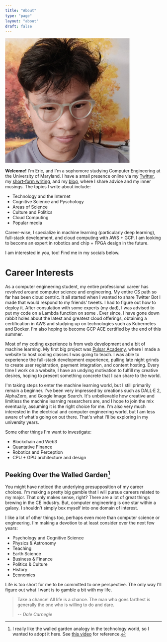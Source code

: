 ```yaml
---
title: "About"
type: "page"
layout: "about"
draft: false
---
```


<img src="/images/eric.jpeg" class="md" width="400" alt="Me"/>
<br>

**Welcome!** I'm Eric, and I'm a sophomore studying Computer Engineering at the University of Maryland. I have a small presence online via my [Twitter](https://twitter.com/below_ocean), my [short-form writing](/shorts), and my [blog](https://blog.echen.io), where I share advice and my inner musings. The topics I write about include:
- Technology and the Internet
- Cognitive Science and Pyschology
- Areas of Science
- Culture and Politics
- Cloud Computing
- Popular media

Career-wise, I specialize in machine learning (particularly deep learning), full-stack development, and cloud computing with AWS + GCP. I am looking
to become an expert in robotics and chip + FPGA design in the future.

I am interested in you, too! Find me in my socials below.

# Career Interests

As a computer engineering student, my entire professional career has revolved around computer science and engineering. My entire CS path so far has been cloud centric. It all started when I wanted to share Twitter Bot I made that would respond to my friends' tweets. I had to figure out how to deploy it. After consulation with some experts (my dad), I was advised to put my code on a Lambda function on some <i class="fa fa-cloud"></i>. Ever since, I have gone down rabbit holes about the latest and greatest cloud offerings, obtaining a certification in AWS and studying up on technologies such as Kubernetes and Docker. I'm also hoping to become GCP ACE certified by the end of this summer.

Most of my coding experience is from web development and a bit of machine learning. My first big project was [Pulsar Academy](/projects/pulsar-academy), where I made a website to host coding classes I was going to teach. I was able to experience the full-stack development experience, pulling late night grinds to create user registration, payment integration, and content hosting. Every time I work on a website, I have an undying motivation to fulfill my creative desires, hoping to present something concrete that I can share to the world.

I'm taking steps to enter the machine learning world, but I still primarily remain a beginner. I've been very impressed by creations such as DALL·E 2, AlphaZero, and Google Image Search. It's unbelievable how creative and limitless the machine learning researchers are, and I hope to join the mix eventually, assuming it is the right choice for me. I'm also very much interested in the electrical and computer engineering world, but I am less aware of what's going on out there. That's what I'll be exploring in my university years.

Some other things I'm want to investigate:

- Blockchain and Web3
- Quantative Finance
- Robotics and Perception
- CPU + GPU architecture and design

## Peeking Over the Walled Garden[^1]

You might have noticed the underlying presupposition of my career choices. I'm making a pretty big gamble that I will pursue careers related to my major. That only makes sense, right? There are a lot of great things brewing in the CE industry. But, computer engineering is one star within a galaxy. I shouldn't simply box myself into one domain of interest.

I like a lot of other things too, perhaps even more than computer science or engineering. I'm making a devotion to at least consider over the next few years:

- Psychology and Cognitive Science
- Physics & Astronomy
- Teaching
- Earth Science
- Business & Finance
- Politics & Culture
- History
- Economics

Life is too short for me to be committed to one perspective. The only way I'll figure out what I want is to gamble a bit with my life.

> Take a chance! All life is a chance. The man who goes farthest is generally the one who is willing to do and dare.
>
> -- <cite>Dale Carnegie</cite>

[^1]: I really like the walled garden analogy in the technology world, so I wanted to adopt it here. See [this video](https://www.youtube.com/watch?v=KB4_WIPE7vo) for reference.
